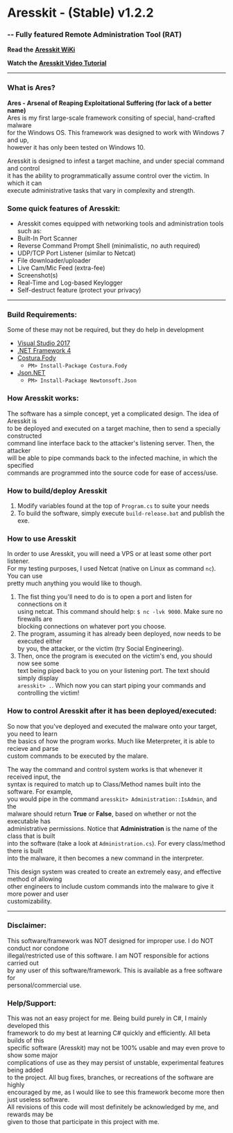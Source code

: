 # Aresskit - (Stable) v1.2.2
### -- Fully featured Remote Administration Tool (RAT)
**Read the** [**Aresskit WiKi**](https://github.com/BlackVikingPro/aresskit/wiki)

**Watch the** [**Aresskit Video Tutorial**](https://www.youtube.com/watch?v=7hADAbQPU4M)

***

### What is Ares?
**Ares - Arsenal of Reaping Exploitational Suffering (for lack of a better name)** <br />
Ares is my first large-scale framework consiting of special, hand-crafted malware <br />
for the Windows OS. This framework was designed to work with Windows 7 and up, <br />
however it has only been tested on Windows 10. 


Aresskit is designed to infest a target machine, and under special command and control <br />
it has the ability to programmatically assume control over the victim. In which it can <br />
execute administrative tasks that vary in complexity and strength. 

### Some quick features of Aresskit:
* Aresskit comes equipped with networking tools and administration tools such as:
* Built-In Port Scanner
* Reverse Command Prompt Shell (minimalistic, no auth required)
* UDP/TCP Port Listener (similar to Netcat)
* File downloader/uploader
* Live Cam/Mic Feed (extra-fee)
* Screenshot(s)
* Real-Time and Log-based Keylogger
* Self-destruct feature (protect your privacy)

***

### Build Requirements:
Some of these may not be required, but they do help in development
 * [Visual Studio 2017](https://www.visualstudio.com/downloads/)
 * [.NET Framework 4](https://www.microsoft.com/en-us/download/details.aspx?id=17851)
 * [Costura.Fody](https://github.com/Fody/Costura)
	* `PM> Install-Package Costura.Fody`
 * [Json.NET](https://www.newtonsoft.com/json)
	* `PM> Install-Package Newtonsoft.Json`

### How Aresskit works:
The software has a simple concept, yet a complicated design. The idea of Aresskit is <br />
to be deployed and executed on a target machine, then to send a specially constructed <br />
command line interface back to the attacker's listening server. Then, the attacker <br />
will be able to pipe commands back to the infected machine, in which the specified <br />
commands are programmed into the source code for ease of access/use. 

### How to build/deploy Aresskit
1. Modify variables found at the top of `Program.cs` to suite your needs
2. To build the software, simply execute `build-release.bat` and publish the exe.

### How to use Aresskit
In order to use Aresskit, you will need a VPS or at least some other port listener. <br />
For my testing purposes, I used Netcat (native on Linux as command `nc`). You can use <br />
pretty much anything you would like to though. 
1. The fist thing you'll need to do is to open a port and listen for connections on it <br />
 using netcat. This command should help: `$ nc -lvk 9000`. Make sure no firewalls are <br />
 blocking connections on whatever port you choose.
2. The program, assuming it has already been deployed, now needs to be executed either <br />
 by you, the attacker, or the victim (try Social Engineering).
3. Then, once the program is executed on the victim's end, you should now see some <br />
 text being piped back to you on your listening port. The text should simply display <br />
 `aresskit> .`. Which now you can start piping your commands and controlling the victim! <br />

### How to control Aresskit after it has been deployed/executed:
So now that you've deployed and executed the malware onto your target, you need to learn <br />
the basics of how the program works. Much like Meterpreter, it is able to recieve and parse <br />
custom commands to be executed by the malare. 

The way the command and control system works is that whenever it received input, the <br />
syntax is required to match up to Class/Method names built into the software. For example, <br />
you would pipe in the command `aresskit> Administration::IsAdmin`, and the <br />
malware should return **True** or **False**, based on whether or not the executable has <br />
administrative permissions. Notice that **Administration** is the name of the class that is built <br />
into the software (take a look at `Administration.cs`). For every class/method there is built <br />
into the malware, it then becomes a new command in the interpreter. 

This design system was created to create an extremely easy, and effective method of allowing <br />
other engineers to include custom commands into the malware to give it more power and user <br />
customizability. 

***

### Disclaimer:
This software/framework was NOT designed for improper use. I do NOT conduct nor condone <br />
illegal/restricted use of this software. I am NOT responsible for actions carried out <br />
by any user of this software/framework. This is available as a free software for <br />
personal/commercial use. 

### Help/Support:
This was not an easy project for me. Being build purely in C#, I mainly developed this <br />
framework to do my best at learning C# quickly and efficiently. All beta builds of this <br />
specific software (Aresskit) may not be 100% usable and may even prove to show some major <br />
complications of use as they may persist of unstable, experimental features being added <br />
to the project. All bug fixes, branches, or recreations of the software are highly <br />
encouraged by me, as I would like to see this framework become more then just useless software. <br />
All revisions of this code will most definitely be acknowledged by me, and rewards may be <br />
given to those that participate in this project with me.
